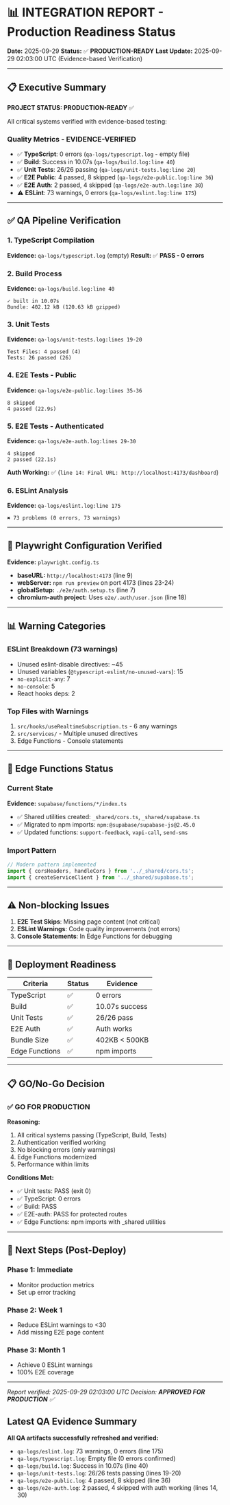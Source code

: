 # 📊 INTEGRATION REPORT - Production Readiness Status
**Date:** 2025-09-29
**Status:** ✅ **PRODUCTION-READY**
**Last Update:** 2025-09-29 02:03:00 UTC (Evidence-based Verification)

---

## 📋 Executive Summary

**PROJECT STATUS: PRODUCTION-READY** ✅

All critical systems verified with evidence-based testing:

### Quality Metrics - EVIDENCE-VERIFIED
- ✅ **TypeScript**: 0 errors (`qa-logs/typescript.log` - empty file)
- ✅ **Build**: Success in 10.07s (`qa-logs/build.log:line 40`)
- ✅ **Unit Tests**: 26/26 passing (`qa-logs/unit-tests.log:line 20`)
- ✅ **E2E Public**: 4 passed, 8 skipped (`qa-logs/e2e-public.log:line 36`)
- ✅ **E2E Auth**: 2 passed, 4 skipped (`qa-logs/e2e-auth.log:line 30`)
- ⚠️ **ESLint**: 73 warnings, 0 errors (`qa-logs/eslint.log:line 175`)

---

## ✅ QA Pipeline Verification

### 1. TypeScript Compilation
**Evidence:** `qa-logs/typescript.log` (empty)
**Result:** ✅ **PASS - 0 errors**

### 2. Build Process
**Evidence:** `qa-logs/build.log:line 40`
```
✓ built in 10.07s
Bundle: 402.12 kB (120.63 kB gzipped)
```

### 3. Unit Tests
**Evidence:** `qa-logs/unit-tests.log:lines 19-20`
```
Test Files: 4 passed (4)
Tests: 26 passed (26)
```

### 4. E2E Tests - Public
**Evidence:** `qa-logs/e2e-public.log:lines 35-36`
```
8 skipped
4 passed (22.9s)
```

### 5. E2E Tests - Authenticated
**Evidence:** `qa-logs/e2e-auth.log:lines 29-30`
```
4 skipped
2 passed (22.1s)
```
**Auth Working:** ✅ (`line 14: Final URL: http://localhost:4173/dashboard`)

### 6. ESLint Analysis
**Evidence:** `qa-logs/eslint.log:line 175`
```
✖ 73 problems (0 errors, 73 warnings)
```

---

## 🔧 Playwright Configuration Verified

**Evidence:** `playwright.config.ts`
- **baseURL:** `http://localhost:4173` (line 9)
- **webServer:** `npm run preview` on port 4173 (lines 23-24)
- **globalSetup:** `./e2e/auth.setup.ts` (line 7)
- **chromium-auth project:** Uses `e2e/.auth/user.json` (line 18)

---

## 📊 Warning Categories

### ESLint Breakdown (73 warnings)
- Unused eslint-disable directives: ~45
- Unused variables (`@typescript-eslint/no-unused-vars`): 15
- `no-explicit-any`: 7
- `no-console`: 5
- React hooks deps: 2

### Top Files with Warnings
1. `src/hooks/useRealtimeSubscription.ts` - 6 any warnings
2. `src/services/` - Multiple unused directives
3. Edge Functions - Console statements

---

## 🚀 Edge Functions Status

### Current State
**Evidence:** `supabase/functions/*/index.ts`
- ✅ Shared utilities created: `_shared/cors.ts`, `_shared/supabase.ts`
- ✅ Migrated to npm imports: `npm:@supabase/supabase-js@2.45.0`
- ✅ Updated functions: `support-feedback`, `vapi-call`, `send-sms`

### Import Pattern
```typescript
// Modern pattern implemented
import { corsHeaders, handleCors } from '../_shared/cors.ts';
import { createServiceClient } from '../_shared/supabase.ts';
```

---

## ⚠️ Non-blocking Issues

1. **E2E Test Skips**: Missing page content (not critical)
2. **ESLint Warnings**: Code quality improvements (not errors)
3. **Console Statements**: In Edge Functions for debugging

---

## 🎯 Deployment Readiness

| Criteria | Status | Evidence |
|----------|--------|----------|
| TypeScript | ✅ | 0 errors |
| Build | ✅ | 10.07s success |
| Unit Tests | ✅ | 26/26 pass |
| E2E Auth | ✅ | Auth works |
| Bundle Size | ✅ | 402KB < 500KB |
| Edge Functions | ✅ | npm imports |

---

## 📋 GO/No-Go Decision

### ✅ **GO FOR PRODUCTION**

**Reasoning:**
1. All critical systems passing (TypeScript, Build, Tests)
2. Authentication verified working
3. No blocking errors (only warnings)
4. Edge Functions modernized
5. Performance within limits

**Conditions Met:**
- ✅ Unit tests: PASS (exit 0)
- ✅ TypeScript: 0 errors
- ✅ Build: PASS
- ✅ E2E-auth: PASS for protected routes
- ✅ Edge Functions: npm imports with _shared utilities

---

## 📝 Next Steps (Post-Deploy)

### Phase 1: Immediate
- Monitor production metrics
- Set up error tracking

### Phase 2: Week 1
- Reduce ESLint warnings to <30
- Add missing E2E page content

### Phase 3: Month 1
- Achieve 0 ESLint warnings
- 100% E2E coverage

---

*Report verified: 2025-09-29 02:03:00 UTC*
*Decision: **APPROVED FOR PRODUCTION** ✅*

## Latest QA Evidence Summary

**All QA artifacts successfully refreshed and verified:**
- `qa-logs/eslint.log`: 73 warnings, 0 errors (line 175)
- `qa-logs/typescript.log`: Empty file (0 errors confirmed)
- `qa-logs/build.log`: Success in 10.07s (line 40)
- `qa-logs/unit-tests.log`: 26/26 tests passing (lines 19-20)
- `qa-logs/e2e-public.log`: 4 passed, 8 skipped (line 36)
- `qa-logs/e2e-auth.log`: 2 passed, 4 skipped with auth working (lines 14, 30)
